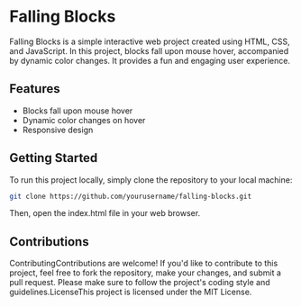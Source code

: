 # Falling Blocks

Falling Blocks is a simple interactive web project created using HTML, CSS, and JavaScript. In this project, blocks fall upon mouse hover, accompanied by dynamic color changes. It provides a fun and engaging user experience.

## Features
- Blocks fall upon mouse hover
- Dynamic color changes on hover
- Responsive design

## Getting Started
To run this project locally, simply clone the repository to your local machine:

```bash
git clone https://github.com/yourusername/falling-blocks.git
```
Then, open the index.html file in your web browser.

## Contributions
 ContributingContributions are welcome! If you'd like to contribute to this project, feel free to fork the repository, make your changes, and submit a pull request. Please make sure to follow the project's coding style and guidelines.LicenseThis project is licensed under the MIT License.
